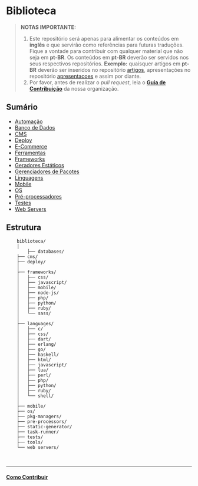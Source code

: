 # Biblioteca

> **NOTAS IMPORTANTE:**
>
> 1. Este repositório será apenas para alimentar os conteúdos em **inglês** e que servirão como referências para futuras traduções. Fique a vontade para contribuir com qualquer material que não seja em **pt-BR**. Os conteúdos em **pt-BR** deverão ser servidos nos seus respectivos repositórios.
> **Exemplo:** quaisquer artigos em **pt-BR** deverão ser inseridos no repositório [artigos](https://github.com/cerebrobr/artigos), apresentações no repositório [apresentacoes](https://github.com/cerebrobr/apresentacoes) e assim por diante.
> 2. Por favor, antes de realizar o _pull request_, leia o [**Guia de Contribuição**](https://github.com/cerebrobr/cerebro#como-contribuir) da nossa organização.

## Sumário

- [Automação](task-runner/)
- [Banco de Dados](databases/)
- [CMS](cms/)
- [Deploy](deploy/)
- [E-Commerce](e-commerce/)
- [Ferramentas](tools/)
- [Frameworks](frameworks/)
- [Geradores Estáticos](static-generators/)
- [Gerenciadores de Pacotes](pkg-managers/)
- [Linguagens](languages/)
- [Mobile](mobile/)
- [OS](os/)
- [Pré-processadores](pre-processors/)
- [Testes](tests/)
- [Web Servers](web-servers/)

## Estrutura

```
	biblioteca/ 
    │
    	├── databases/
	├── cms/
    ├── deploy/
    │
	├── frameworks/
	│   ├── css/
	│   ├── javascript/
    │   ├── mobile/
	│   ├── node-js/
	│   ├── php/
	│   ├── python/
	│   ├── ruby/
	│   └── sass/
    │
	├── languages/
	│   ├── c/
    │   ├── css/
    │   ├── dart/
    │   ├── erlang/
    │   ├── go/
    │   ├── haskell/
	│   ├── html/
	│   ├── javascript/
    │   ├── lua/
    │   ├── perl/
	│   ├── php/
	│   ├── python/
	│   ├── ruby/
	│   └── shell/
    │
	├── mobile/
    ├── os/
    ├── pkg-managers/
	├── pre-processors/
    ├── static-generator/
    ├── task-runner/
    ├── tests/
	├── tools/
	└── web servers/
```


<br/>

---

#### [Como Contribuir](https://github.com/cerebrobr/cerebro#como-contribuir)
